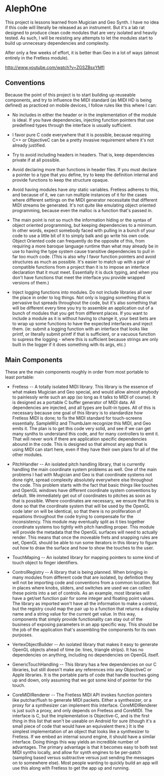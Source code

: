 AlephOne
========

This project is lessons learned from Mugician and Geo Synth.  I have no idea if this code will literally be released as an instrument.  But it's a lab rat designed to produce clean code modules that are very isolated and heavily tested.  As such, I will be resisting any attempts to let the modules start to build up unnecesary dependencies and complexity.

After only a few weeks of effort, it is better than Geo in a lot of ways (almost entirely in the Fretless module).

http://www.youtube.com/watch?v=ZGSZBsxYMfI

Conventions
-----------

Because the point of this project is to start building up reuseable components, and try to influence the MIDI standard (as MIDI HD is being defined) as practiced on mobile devices, I follow rules like this where I can:

* No includes in either the header or in the implementation of the module is ideal.  If you have dependencies, injecting function pointers that use predefined types through the interface is usually sufficient.

* I favor pure C code everywhere that it is possible, because requiring C++ or ObjectiveC can be a pretty invasive requirement where it's not already justified.

* Try to avoid including headers in headers.  That is, keep dependencies private if at all possible.  

* Avoid declaring more than functions in header files.  If you must declare a pointer to a type that you define, try to keep the definition internal and provide functions to keep the structure opaque.

* Avoid having modules have *any* static variables.  Fretless adheres to this, and because of it, we can run multiple instances of it for the cases where different settings on the MIDI generator necessitate that different MIDI streams be generated.  It's not quite like emulating object oriented programming, because even the malloc is a function that's passed in.  

* The main point is not so much the information hiding or the syntax of object oriented programming, but keeping dependencies to a minimum.  In other words, expect somebody faced with pulling in a bunch of your code to use a little bit of it to simply balk and go write his own code.  Object Oriented code can frequently do the opposite of this, from requiring a more baroque language runtime than what may already be in use to having the type system cause transitive dependencies to pull in far too much code.  (This is also why I favor function pointers and avoid structures as much as possible.  It's easier to match up with a pair of compatible functions from a project than it is to impose an interface declaration that it must meet.  Essentially it is duck typing, and when you don't have functions that meet the interface you provide wrapped versions of them.)

* Inject logging functions into modules.  Do not include libraries all over the place in order to log things.  Not only is logging something that is pervasive but spreads throughout the code, but it's also something that will be different every time you try to assemble an application out of a bunch of modules that you get from different places.  If you want to include a module as it is without having to change it, your best bets are to wrap up some functions to have the expected interfaces and inject them.  (ie: submit a logging function with an interface that looks like printf, or literally submit printf if that is sufficient, or a vacuous function to supress the logging - where this is sufficient because strings are only built in the logger if it does something with its args, etc.)

 

Main Components
---------------

These are the main components roughly in order from most portable to least portable:


* Fretless -- A totally isolated MIDI library. This library is the essence of what makes Mugician and Geo special, and would allow almost anybody to painlessly write such an app (so long as it talks to MIDI of course).  It is designed as a portable C buffer generator of MIDI data.  All dependencies are injected, and all types are built-in types.  All of this is necessary because one goal of this library is to standardize how Fretless MIDI is done; to fix the MIDI standard for touch-screens essentially.  SampleWiz and ThumbJam recognize this MIDI, and Geo emits it.  The plan is to get this code very solid, and see if we can get many synths to understand this code, and for many controllers to emit it.  That will never work if there are application specific dependencies abound in the code.  This is designed so that almost any app that is using MIDI can start here, even if they have their own plans for all of the other modules.

* PitchHandler -- An isolated pitch handling library, that is currently handling the main coordinate system problems as well.  One of the main problems I had with Mugician and Geo is that coordinate systems not done right, spread complexity absolutely everywhere else throughout the code.  This problem starts with the fact that basic things like touches and OpenGL windows have different coordinate system conventions by default.  We immediately get out of coordinates to pitches as soon as that is possible.  Where coordinates are necessary, we ensure that this is done so that the coordinate system that will be used by the OpenGL code later on will be identical, so that there is no proliferation of equations throughout the code trying to compensate for the inconsistency.  This module may eventually split as it ties together coordinate systems too tightly with pitch handling proper.  This module will provide the metadata that the OpenGL surfaces will need to actually render.  This means that once the moveable frets and snapping rules are set, OpenGL should be able to run some iterators in this library to figure out how to draw the surface and how to show the touches to the user.

* TouchMaping -- An isolated library for mapping pointers to some kind of touch object to finger identifiers.   

* ControlRegistry -- A library that is being planned.  When bringing in many modules from different code that are isolated, by definition they will not be importing code and conventions from a common location.  But in places where knobs, sliders, and switches are used we can collect these points into a set of controls.  As an example, most libraries will have a get/set function pair for some integer and floating point values.  The library as imported won't have all the information to make a control, but the registry could map the pair up to a function that returns a display name and a string value for the current get value.  In this way, components that simply provide functionality can stay out of the business of exposing parameters in an app specific way.  This should be the job of the application that's assembling the components for its own purposes.

* VertexObjectBuilder -- An isolated library that makes it easy to generate OpenGL objects ahead of time (ie: lines, triangle strips).  It has no dependencies on anything, including no dependencies on OpenGL itself.

* GenericTouchHandling -- This library has a few dependencies on our C libraries, but still doesn't make any references into any ObjectiveC or Apple libraries.  It is the portable parts of code that handle touches going up and down, only assuming that we got some kind of pointer for the touch.

* CoreMIDIRenderer -- The Fretless MIDI API invokes function pointers like putchar/flush to generate MIDI packets.  Either a synthesizer, or a proxy for a synthesizer can implement this interface.  CoreMIDIRenderer is just such a proxy, and only depends on Fretless and CoreMIDI.  The interface is C, but the implementation is Objective-C, and is the first thing in this list that won't be useable on Android for sure (though it's a small piece of code that would have an equivalent there.) It is the simplest implementation of an object that looks like a synthesizer to Fretless.  If we embed an internal sound engine, it should have a similar interface.  Doing things this way yields an incredible number of advantages.  The primary advantage is that it becomes easy to both test MIDI synths locally, and allow for synth engines to be per-patch (sampling based versus subtractive versus just sending the messages on to somewhere else).  Most people wanting to quickly build an app will use this along with Fretless to get the app up and running.


 
